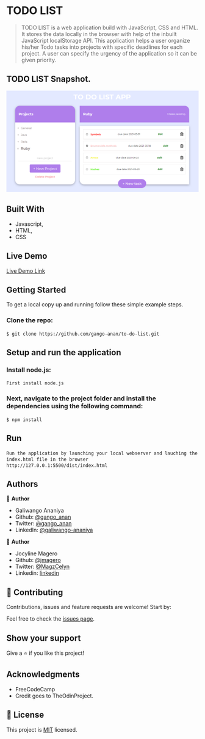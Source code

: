 # TODO LIST

> TODO LIST is a web application build with JavaScript, CSS and HTML. It stores the data locally in the browser with help of the inbuilt JavaScript localStorage API. This application helps a user organize his/her Todo tasks into projects with specific deadlines for each project. A user can specify the urgency of the application so it can be given priority. 

## TODO LIST Snapshot.
![Home page](./dist/images/project-snapshot.png)

## Built With

- Javascript,
- HTML,
- CSS

## Live Demo

[Live Demo Link](https://gango-anan.github.io/to-do-list/)


## Getting Started

To get a local copy up and running follow these simple example steps.

### Clone the repo: 
```
$ git clone https://github.com/gango-anan/to-do-list.git

```

## Setup and run the application
### Install node.js:
```
First install node.js
```
### Next, navigate to the project folder and install the dependencies using the following command:
```
$ npm install
```
## Run 
```
Run the application by launching your local webserver and lauching the index.html file in the browser
http://127.0.0.1:5500/dist/index.html

```



## Authors

👤 **Author**
- Galiwango Ananiya
- Github: [@gango_anan](https://github.com/gango-anan) 
- Twitter: [@gango_anan](https://twitter.com/gango_anan)
- LinkedIn: [@galiwango-ananiya](https://www.linkedin.com/in/galiwango-ananiya/) 

👤 **Author**

- Jocyline Magero
- Github: [@jmagero](https://github.com/Jmagero)
- Twitter: [@MagzCelyn](https://twitter.com/MagzCelyn)
- Linkedin: [linkedin](https://linkedin.com/linkedinhandle)


## 🤝 Contributing

Contributions, issues and feature requests are welcome! Start by:

Feel free to check the [issues page](https://github.com/gango-anan/to-do-list/issues).

## Show your support

Give a ⭐️ if you like this project!

## Acknowledgments
- FreeCodeCamp
- Credit goes to TheOdinProject.

## 📝 License

This project is [MIT](https://github.com/gango-anan/to-do-list/blob/development/LICENSE) licensed.
